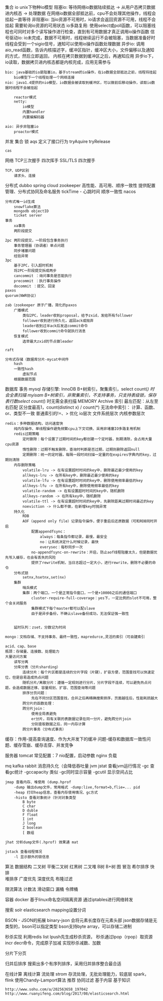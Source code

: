 集合
io
    unix下物种io模型
        阻塞io: 等待网络io数据陆续抵达 -> 从用户态拷贝数据进内核态 -> 处理数据
                在网络io数据全部抵达前，cpu不会处理其他操作，线程会挂起一直等待
        非阻塞io: 当io资源不可用时，io请求会返回资源不可用，线程不会挂起
                需要轮询io资源的可用状态
        io多路复用: 使用select或poll函数，可以阻塞线程也可同时对多个读写操作进行检查，直到有可用数据才真正调用io操作函数
        信号驱动io: io未完成，数据不可用时，线程继续运行不会被阻塞，当数据准备好时线程会受到一个sigio信号，通知可以使用io操作函数处理数据
        异步io: 调用aio_read函数，告诉内核描述字，缓冲区指针，缓冲区大小，文件偏移以及通知的方式，然后立即返回，
                内核在拷贝数据到缓冲区之后，再通知应用
                异步io下，io读取，数据拷贝进内核态都是内核完成，应用无需参与

    bio: java基础的io是阻塞io，基于stream的io操作，在io数据全部抵达之前，线程将挂起
        bio模型下一个线程处理一个网络连接
    nio: java1.4提供的nio模型，io数据会被读取到缓冲区，可以做前后移动操作，读取io数据时线程不会被挂起

        reactor模式
        netty: 
            io模型
            内置handler
            内置编解码器

    aio: 异步非阻塞io
        proactor模式

并发
    集合
    锁
    aqs
        定义了接口行为
            tryAquire
            tryRelease

    cas

网络
    TCP三次握手
        四次挥手
    SSL/TLS 四次握手

    TCP、UDP区别
        请求头、连接

分布式
    dubbo
    spring cloud
    zookeeper
        高性能、高可用、顺序一致性
        提供配置管理、分布式协同及命名服务
        tickTime - 心跳时间
        顺序一致性
    nacos

    分布式唯一id生成
        snowflake算法
        mongodb objectID
        ticket server
    事务
        xa事务
        两阶段提交

    2pc 两阶段提交，一阶段包含事务执行
        事务管理器（协调者）单点问题
        同步堵塞问题
        经验异常
    3pc
        基于2PC，引入超时机制
        将2PC一阶段提交拆成两步
        cancommit ：询问事务是否能执行
        precommit ：执行事务操作
        docommit ：提交、回滚
    paxos
    quorum(NWR协议)

    zab（zookeeper 原子广播，简化的paxos
        广播模式
            类似2PC，leader收到proposal，给予zxid，发给所有follower
            follower收到进行持久化，返回ack或抛弃
            leader收到过半ack后发送commit命令
            follower收到commit命令就执行消息
        恢复模式
            选举最大zxid的节点做leader

    raft

    分布式存储（数据库分片-mycat中间件
        hash
        一致性hash
            虚拟节点
        根据数据范围

    
数据库
    事务
    mysql
        存储引擎:
            InnoDB B+树索引，聚集索引，select count(*) 时会全表扫描
            myisam B+树索引，非聚集索引，不支持事务，只支持表级锁，保存表行数select count(*) 时无需全表扫描
            MEMORY 
            Archive
        索引
            最左匹配：从左至右匹配
            区分度最高1，count(distinct x) / count(*)
            无法命中索引：
                计算、函数、or、类型不一致
                普通索引的!=、>
        优化
            io层次
            文件系统层次
            内核参数层次
            
    redis：多种数据结构，访问速度快
        纯内存操作、单线程操作避免频繁cpu上下文切换、采用非堵塞IO多路复用机制
        redis过期策略
            定时删除：每个设置了过期时间的key都创建一个定时器，到期清除，会占用大量cpu资源
            惰性删除：过期不触发删除，查询时判断是否过期，过期则删除返回null
            定期删除：统一的定时器，每隔一段时间扫描一定量的在expires字典内的key，过期则清除
        内存删除策略
            volatile-lru -> 在有设置超时时间的key中，删除最近最少使用的key
            allkeys-lru -> 在所有key中，删除最近最少使用的key
            volatile-lfu -> 在有设置超时时间的key中，删除使用频率最低的key
            allkeys-lfu -> 在所有key中，删除使用频率最低的key
            volatile-random -> 在有设置超时时间的key中，随机删除
            allkeys-random -> 在所有key中，随机删除
            volatile-ttl -> 在有设置超时时间的key中，先删除距离过期时间最近的key
            noeviction -> 什么都不做，在新增key时抛异常
        持久化
            RDB
            AOF（append only file）记录指令操作，便于重启后还原数据（可和RDB同时开启
                配置appendfsync：
                    always：每条指令都记录，最慢，最安全
                    no：让系统决定什么时候记录，最快
                    everysec：每秒同步一次
                no-appendfsync-on-rewrite：开启，防止aof线程阻塞太久，但是数据优先写入缓存，也会有丢失的风险
                提供了rewrite机制，当日志超过一定大小，进行rewrite，删除不必要的命令
        分布式锁
            setnx,hsetnx,set(nx)
        集群
            哨兵模式
            集群：两个端口，一个是正常指令窗口，一个是+10000之后的通信端口
                cluster-require-full-coverage：yes下，一定比例的slot不可用，整个会关闭服务
                集群模式下每个master都可以配slave
                由于是异步备份，不确认slave备份成功，无法保证强一致性


        延时队列：zset，分数记为时间

    mongo：文档存储、不支持事务、最终一致性，mapredurce,灵活的索引（可自建索引

    acid、cap、base
    瓶颈：存储量、连接数、处理能力
    大量访问方案
        读写分离
        分库分表（分片sharding）
            连续分片：每个片区都是连续的分片字段（片键），扩容方便，范围查找可以快速定位，但是容易造成热点问题
            随机分片/离散分片：遵循一定规则进行分片，分片字段不连续，可以避免热点问题，会造成数据迁移、容量规划、扩容、范围查询等问题
            排序分页问题：
                先在不同分区范围查找，合并之后再精确搜索排序，页面越往后，性能耗损越大
            跨分片的函数处理：
            跨分片join：
                使用全局表避免
                er分片，将有关联的表数据记录在同一分片，避免跨分片join
                分别查取数据之后，同一内存计算
            跨分片事务（分布式事务）

缓存：作用-提高查询速度、作为大并发下的缓冲
    问题-缓存和数据库一致性问题、缓存雪崩、缓存击穿、并发竞争


服务器
    tomcat
        常见配置：7 nio配置，启动参数
    nginx
        负载

mq
    kafka
    rabbit
        消息持久化（会降低吞吐量
jvm
    jstat 查看jvm运行情况
    -gc 查看gc统计
    -gccapacity 类似 -gc同时显示容量
    -gcutil 显示空间占比


    jmap 查看内存、堆使用 (dump.hprof
        -dump 输出dump文件，常用格式 -dump:live,format=b,flie=... pid
        -heap 打印heap信息，查看内存使用情况、gc方式
        -histo 查看对象统计（针对对象类型
            B byte
            C char
            D duble
            F float
            I int
            J long
            Z boolean
            [ 数组
        
    jhat 分析dump文件(.hprof) 效果通 mat

    jstack 查看线程情况
        -l 显示额外的锁信息


算法
    数据结构
        二叉树
        平衡二叉树
        红黑树
        二叉堆
        B树
        B+树
        图
    冒泡
    希尔排序
    快排    
    堆排序
    广度优先
    深度优先
    布隆过滤

限流算法
    计数法
    滑动窗口
    漏桶
    令牌桶

容器
    docker
        基于linux命名空间隔离资源
        通过iptables进行网络转发

搜索
    solr
    elasticsearch
        mapping设置分词

BSON - JSON的拓展 binary-json 会将元素长度存在元素头部
    json数据存储是无类型的，bson可以指定类型
    bson支持byte array，可以存储二进制



秒杀实现
    利用redis list lpush先生成秒杀资源， 秒杀通过lpop（rpop）取资源
    incr decr命令，完成原子加减 实现秒杀减数、加数

分片下分页

归并后排序
    搜索出多个有序列排序，采用归并排序整合最合适


在线计算
离线计算
流处理 
    strom 存流处理，无批处理能力，较底层
    spark，
    flink 使用Chandy-Lamport算法
推荐
    协同过滤
    基于内容
    基于知识

    http://www.sohu.com/a/202563658_197042
    http://www.ruanyifeng.com/blog/2017/08/elasticsearch.html


